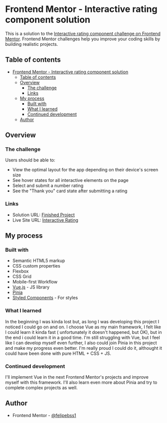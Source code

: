 # Frontend Mentor - Interactive rating component solution

This is a solution to the [Interactive rating component challenge on Frontend Mentor](https://www.frontendmentor.io/challenges/interactive-rating-component-koxpeBUmI). Frontend Mentor challenges help you improve your coding skills by building realistic projects. 

## Table of contents

- [Frontend Mentor - Interactive rating component solution](#frontend-mentor---interactive-rating-component-solution)
  - [Table of contents](#table-of-contents)
  - [Overview](#overview)
    - [The challenge](#the-challenge)
    - [Links](#links)
  - [My process](#my-process)
    - [Built with](#built-with)
    - [What I learned](#what-i-learned)
    - [Continued development](#continued-development)
  - [Author](#author)


## Overview

### The challenge

Users should be able to:

- View the optimal layout for the app depending on their device's screen size
- See hover states for all interactive elements on the page
- Select and submit a number rating
- See the "Thank you" card state after submitting a rating

### Links

- Solution URL: [Finished Project](https://www.frontendmentor.io/solutions/interactive-rating-page-made-using-vuejs-and-pinia-Hy4977hL5)
- Live Site URL: [Interactive Rating](https://interactive-rate.netlify.app)

## My process

### Built with

- Semantic HTML5 markup
- CSS custom properties
- Flexbox
- CSS Grid
- Mobile-first Workflow
- [Vue.js](https://vuejs.org/) - JS library
- [Pinia](https://pinia.vuejs.org/)
- [Styled Components](https://tailwindcss.com/) - For styles

### What I learned

In the beginning I was kinda lost but, as long I was developing this project I noticed I could go on and on. I choose Vue as my main framework, I felt like I could learn it kinda fast ( unfortunately it doesn't happened, but OK), but in the end i could learn it in a good time. I'm still struggling with Vue, but I feel like I can develop myself even further, I also could join Pinia in this project and make my progress even better. I'm really proud I could do it, althought it could have been done with pure HTML + CSS + JS.

### Continued development

I'll implement Vue in the next Frontend Mentor's projects and improve myself with this framework. I'll also learn even more about Pinia and try to complete complex projects as well.

## Author

- Frontend Mentor - [@felipebss1](https://www.frontendmentor.io/profile/felipebss1)